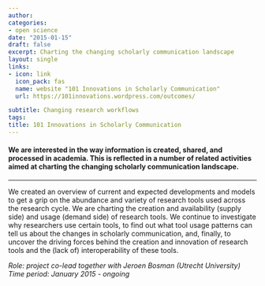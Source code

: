 ```yaml
---
author: 
categories:
- open science
date: "2015-01-15"
draft: false
excerpt: Charting the changing scholarly communication landscape
layout: single
links:
- icon: link
  icon_pack: fas
  name: website "101 Innovations in Scholarly Communication"
  url: https://101innovations.wordpress.com/outcomes/

subtitle: Changing research workflows
tags:
title: 101 Innovations in Scholarly Communication
---
```



#### We are interested in the way information is created, shared, and processed in academia. This is reflected in a number of related activities aimed at charting the changing scholarly communication landscape.


---

 We created an overview of current and expected developments and models to get a grip on the abundance and variety of research tools used across the research cycle. We are charting the creation and availability (supply side) and usage (demand side) of research tools. We continue to investigate why researchers use certain tools, to find out what tool usage patterns can tell us about the changes in scholarly communication, and, finally, to uncover the driving forces behind the creation and innovation of research tools and the (lack of) interoperability of these tools.

*Role: project co-lead together with Jeroen Bosman (Utrecht University)*  
*Time period: January 2015 - ongoing*

